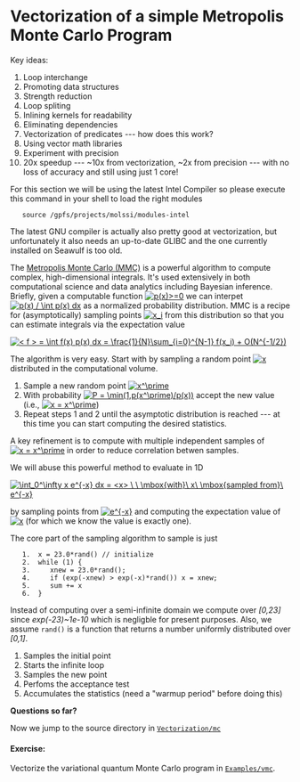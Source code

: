 
# Vectorization of a simple Metropolis Monte Carlo Program

Key ideas:
1.  Loop interchange
1.  Promoting data structures
1.  Strength reduction
1.  Loop spliting
1.  Inlining kernels for readability
1.  Eliminating dependencies
1.  Vectorization of predicates --- how does this work?
1.  Using vector math libraries
1.  Experiment with precision
1.  20x speedup --- ~10x from vectorization, ~2x from precision --- with no loss of accuracy and still using just 1 core!

For this section we will be using the latest Intel Compiler so please execute this command in your shell to load the right modules
~~~
   source /gpfs/projects/molssi/modules-intel
~~~
The latest GNU compiler is actually also pretty good at vectorization, but unfortunately it also needs an up-to-date GLIBC and the one currently installed on Seawulf is too old.

The [Metropolis Monte Carlo (MMC)](https://en.wikipedia.org/wiki/Metropolis%E2%80%93Hastings_algorithm) is a powerful algorithm to compute complex, high-dimensional integrals.  It's used extensively in both computational science and data analytics including Bayesian inference.  Briefly, given a computable function <a href="https://www.codecogs.com/eqnedit.php?latex=p(x)>=0" target="_blank"><img src="https://latex.codecogs.com/gif.latex?p(x)>=0" title="p(x)>=0" /></a> we can interpet <a href="https://www.codecogs.com/eqnedit.php?latex=p(x)&space;/&space;\int&space;p(x)&space;dx" target="_blank"><img src="https://latex.codecogs.com/gif.latex?p(x)&space;/&space;\int&space;p(x)&space;dx" title="p(x) / \int p(x) dx" /></a> as a normalized probability distribution.  MMC is a recipe for (asymptotically) sampling points <a href="https://www.codecogs.com/eqnedit.php?latex=x_i" target="_blank"><img src="https://latex.codecogs.com/gif.latex?x_i" title="x_i" /></a> from this distribution so that you can estimate integrals via the expectation value

<a href="https://www.codecogs.com/eqnedit.php?latex=<&space;f&space;>&space;=&space;\int&space;f(x)&space;p(x)&space;dx&space;=&space;\frac{1}{N}\sum_{i=0}^{N-1}&space;f(x_i)&space;&plus;&space;O(N^{-1/2})" target="_blank"><img src="https://latex.codecogs.com/gif.latex?<&space;f&space;>&space;=&space;\int&space;f(x)&space;p(x)&space;dx&space;=&space;\frac{1}{N}\sum_{i=0}^{N-1}&space;f(x_i)&space;&plus;&space;O(N^{-1/2})" title="< f > = \int f(x) p(x) dx = \frac{1}{N}\sum_{i=0}^{N-1} f(x_i) + O(N^{-1/2})" /></a>

The algorithm is very easy.  Start with by sampling a random point <a href="https://www.codecogs.com/eqnedit.php?latex=x" target="_blank"><img src="https://latex.codecogs.com/gif.latex?x" title="x" /></a> distributed in the computational volume.
1. Sample a new random point <a href="https://www.codecogs.com/eqnedit.php?latex=x^\prime" target="_blank"><img src="https://latex.codecogs.com/gif.latex?x^\prime" title="x^\prime" /></a>
1. With probability <a href="https://www.codecogs.com/eqnedit.php?latex=P&space;=&space;\min(1,p(x^\prime)/p(x))" target="_blank"><img src="https://latex.codecogs.com/gif.latex?P&space;=&space;\min(1,p(x^\prime)/p(x))" title="P = \min(1,p(x^\prime)/p(x))" /></a> accept the new value (i.e., <a href="https://www.codecogs.com/eqnedit.php?latex=x&space;=&space;x^\prime" target="_blank"><img src="https://latex.codecogs.com/gif.latex?x&space;=&space;x^\prime" title="x = x^\prime" /></a>)
1. Repeat steps 1 and 2 until the asymptotic distribution is reached --- at this time you can start computing the desired statistics.

A key refinement is to compute with multiple independent samples of <a href="https://www.codecogs.com/eqnedit.php?latex=x&space;=&space;x^\prime" target="_blank"><img src="https://latex.codecogs.com/gif.latex?x&space;=&space;x^\prime" title="x = x^\prime" /></a> in order to reduce correlation betwen samples.

We will abuse this powerful method to evaluate in 1D

<a href="https://www.codecogs.com/eqnedit.php?latex=\int_0^\infty&space;x&space;e^{-x}&space;dx&space;=&space;<x>&space;\&space;\&space;\mbox{with}\&space;x\&space;\mbox{sampled&space;from}\&space;e^{-x}" target="_blank"><img src="https://latex.codecogs.com/gif.latex?\int_0^\infty&space;x&space;e^{-x}&space;dx&space;=&space;<x>&space;\&space;\&space;\mbox{with}\&space;x\&space;\mbox{sampled&space;from}\&space;e^{-x}" title="\int_0^\infty x e^{-x} dx = <x> \ \ \mbox{with}\ x\ \mbox{sampled from}\ e^{-x}" /></a>

by sampling points from <a href="https://www.codecogs.com/eqnedit.php?latex=e^{-x}" target="_blank"><img src="https://latex.codecogs.com/gif.latex?e^{-x}" title="e^{-x}" /></a> and computing the expectation value of <a href="https://www.codecogs.com/eqnedit.php?latex=x" target="_blank"><img src="https://latex.codecogs.com/gif.latex?x" title="x" /></a> (for which we know the value is exactly one).

The core part of the sampling algorithm to sample is just

~~~
   1.  x = 23.0*rand() // initialize
   2.  while (1) {
   3.     xnew = 23.0*rand();
   4.     if (exp(-xnew) > exp(-x)*rand()) x = xnew;
   5.     sum += x
   6.  }
~~~
Instead of computing over a semi-infinite domain we compute over *[0,23]* since *exp(-23)~1e-10* which is negligble for present purposes. Also, we assume `rand()` is a function that returns a number uniformly distributed over *[0,1]*.
1. Samples the initial point
2. Starts the infinite loop
3. Samples the new point
4. Perfoms the acceptance test
5. Accumulates the statistics (need a "warmup period" before doing this)

**Questions so far?**

Now we jump to the source directory in [`Vectorization/mc`](https://github.com/wadejong/Summer-School-Materials/blob/master/Examples/Vectorization/mc)

#### Exercise:

Vectorize the variational quantum Monte Carlo program in [`Examples/vmc`](https://github.com/wadejong/Summer-School-Materials/blob/master/Examples/vmc).












